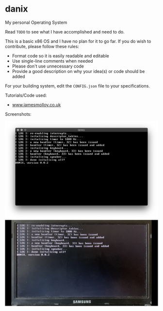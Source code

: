 # danix
My personal Operating System

Read `TODO` to see what I have accomplished and need to do.

This is a basic x86 OS and I have no plan for it to go far.
If you do wish to contribute, please follow these rules:

* Format code so it is easily readable and editable
* Use single-line comments when needed
* Please don't use unnecessary code
* Provide a good description on why your idea(s) or code should be added

For your building system, edit the `CONFIG.json` file to your specifications.

Tutorials/Code used:
* www.jamesmolloy.co.uk

Screenshots:

![Running on QEMU](./screenshots/qemu_1.png)
![Running on Real Hardware](./screenshots/hardware_1.png)
